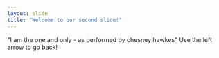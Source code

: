```yaml
---
layout: slide
title: "Welcome to our second slide!"
---
```

"I am the one and only - as performed by chesney hawkes"
Use the left arrow to go back!
